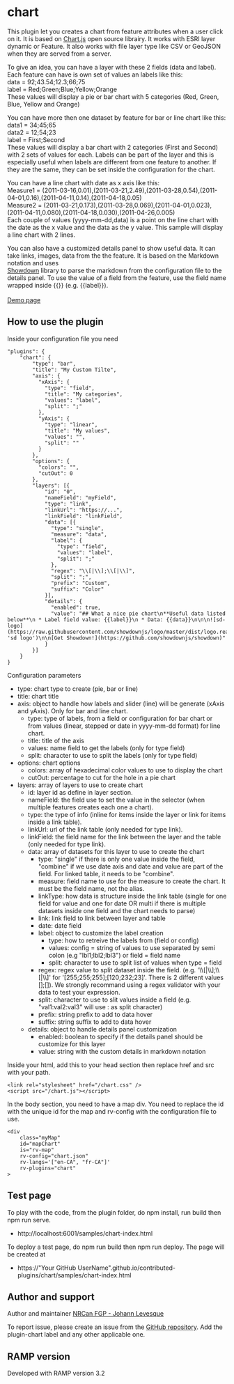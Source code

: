 # chart
This plugin let you creates a chart from feature attributes when a user click on it. It is based on [Chart.js](https://www.chartjs.org/) open source librairy.
It works with ESRI layer dynamic or Feature. It also works with file layer type like CSV or GeoJSON when they are served from a server.

To give an idea, you can have a layer with these 2 fields (data and label). Each feature can have is own set of values an labels like this:<br/>
data = 92;43.54;12.3;66;75<br/>
label = Red;Green;Blue;Yellow;Orange<br/>
These values will display a pie or bar chart with 5 categories (Red, Green, Blue, Yellow and Orange)<br/>

You can have more then one dataset by feature for bar or line chart like this:<br/>
data1 = 34;45;65<br/>
data2 = 12;54;23<br/>
label = First;Second<br/>
These values will display a bar chart with 2 categories (First and Second) with 2 sets of values for each. Labels can be part of the layer and this is especially
useful when labels are different from one feature to another. If they are the same, they can be set inside the configuration for the chart.

You can have a line chart with date as x axis like this:<br/>
Measure1 = (2011-03-16,0.01),(2011-03-21,2.49),(2011-03-28,0.54),(2011-04-01,0.16),(2011-04-11,0.14),(2011-04-18,0.05)<br/>
Measure2 = (2011-03-21,0.173),(2011-03-28,0.069),(2011-04-01,0.023),(2011-04-11,0.080),(2011-04-18,0.030),(2011-04-26,0.005)<br/>
Each couple of values (yyyy-mm-dd,data) is a point on the line chart with the date as the x value and the data as the y value. This sample will display a line chart with 2 lines.

You can also have a customized details panel to show useful data. It can take links, images, data from the the feature. It is based on the Markdown notation and uses<br/>
[Showdown](https://github.com/showdownjs/showdown) library to parse the markdown from the configuration file to the details panel. To use the value of a field from the feature,
use the field name wrapped inside {{}} (e.g. {{label}}).<br/>
<br/>
[Demo page](https://jolevesq.github.io/contributed-plugins/chart/samples/chart-index.html)

## How to use the plugin
Inside your configuration file you need
```
"plugins": {
    "chart": {
        "type": "bar",
        "title": "My Custom Tilte",
        "axis": {
          "xAxis": {
            "type": "field",
            "title": "My categories",
            "values": "label",
            "split": ";"
          },
          "yAxis": {
            "type": "linear",
            "title": "My values",
            "values": "",
            "split": ""
          }
        },
        "options": {
          "colors": "",
          "cutOut": 0
        },
        "layers": [{
            "id": "0",
            "nameField": "myField",
            "type": "link",
            "linkUrl": "https://...",
            "linkField": "linkField",
            "data": [{
              "type": "single",
              "measure": "data",
              "label": {
                "type": "field",
                "values": "label",
                "split": ";"
              },
              "regex": "\\[|\\];\\[|\\]",
              "split": ";",
              "prefix": "Custom",
              "suffix": "Color"
            }],
            "details": {
              "enabled": true,
              "value": "## What a nice pie chart\n**Useful data listed below**\n * Label field value: {{label}}\n * Data: {{data}}\n\n\n![sd-logo](https://raw.githubusercontent.com/showdownjs/logo/master/dist/logo.readme.png 'sd logo')\n\n[Get Showdown!](https://github.com/showdownjs/showdown)"
            }
        }]
    }
}
```

Configuration parameters
- type: chart type to create (pie, bar or line)
- title: chart title
- axis: object to handle how labels and slider (line) will be generate (xAxis and yAxis). Only for bar and line chart.
  - type: type of labels, from a field or configuration for bar chart or from values (linear, stepped or date in yyyy-mm-dd format) for line chart.
  - title: title of the axis
  - values: name field to get the labels (only for type field)
  - split: character to use to split the labels (only for type field)
- options: chart options
  - colors: array of hexadecimal color values to use to display the chart
  - cutOut: percentage to cut for the hole in a pie chart
- layers: array of layers to use to create chart
  - id: layer id as define in layer section.
  - nameField: the field use to set the value in the selector (when multiple features creates each one a chart).
  - type: the type of info (inline for items inside the layer or link for items inside a link table).
  - linkUrl: url of the link table (only needed for type link).
  - linkField: the field name for the link between the layer and the table (only needed for type link).
  - data: array of datasets for this layer to use to create the chart
    - type: "single" if there is only one value inside the field, "combine" if we use date axis and date and value are part of the field. For linked table, it needs to be "combine".
    - measure: field name to use for the measure to create the chart. It must be the field name, not the alias.
    - linkType: how data is structure inside the link table (single for one field for value and one for date OR multi if there is multiple datasets inside one field and the chart needs to parse)
    - link: link field to link between layer and table
    - date: date field
    - label: object to customize the label creation
      - type: how to retreive the labels from (field or config)
      - values: config = string of values to use separated by semi colon (e.g "lbl1;lbl2;lbl3") or field = field name
      - split: character to use to split list of values when type = field
    - regex: regex value to split dataset inside the field. (e.g. '\\\\[|\\\\];\\\\[|\\\\]' for '[255;255;255];[120;232;23]'. There is 2 different values [];[]). We strongly recommand using a regex validator with your data to test your expression.
    - split: character to use to slit values inside a field (e.g. "val1:val2:val3" will use : as split character)
    - prefix: string prefix to add to data hover
    - suffix: string suffix to add to data hover
  - details: object to handle details panel customization
    - enabled: boolean to specify if the details panel should be customize for this layer
    - value: string with the custom details in markdown notation


Inside your html, add this to your head section then replace href and src with your path.
```
<link rel="stylesheet" href="/chart.css" />
<script src="/chart.js"></script>
```
In the body section, you need to have a map div. You need to replace the id with the unique id for the map and rv-config with the configuration file to use.
```
<div
    class="myMap"
    id="mapChart"
    is="rv-map"
    rv-config="chart.json"
    rv-langs='["en-CA", "fr-CA"]'
    rv-plugins="chart"
>
```

## Test page
To play with the code, from the plugin folder, do npm install, run build then npm run serve.
- http://localhost:6001/samples/chart-index.html

To deploy a test page, do npm run build then npm run deploy. The page will be created at
- https://"Your GitHub UserName".github.io/contributed-plugins/chart/samples/chart-index.html

## Author and support
Author and maintainer [NRCan FGP - Johann Levesque](https://github.com/jolevesq)

To report issue, please create an issue from the [GitHub repository](https://github.com/fgpv-vpgf/contributed-plugins/issues). Add the plugin-chart label and any other applicable one.

## RAMP version
Developed with RAMP version 3.2
